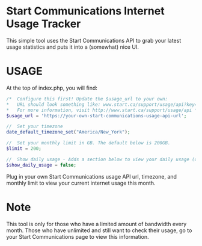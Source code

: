 # Start Communications Internet Usage Tracker
This simple tool uses the Start Communications API to grab your latest usage statistics and puts it into a (somewhat) nice UI.

# USAGE

At the top of index.php, you will find:

```php
/*	Configure this first! Update the $usage_url to your own:
*	URL should look something like: www.start.ca/support/usage/api?key=123456ABCDEFG12345ABCDEF
*	For more information, visit http://www.start.ca/support/usage/api */
$usage_url = 'https://your-own-start-communications-usage-api-url';

//	Set your timezone
date_default_timezone_set("America/New_York");

//	Set your monthly limit in GB. The default below is 200GB.
$limit = 200;

//	Show daily usage - Adds a section below to view your daily usage (only works on your current Start Communications network)
$show_daily_usage = false;
```

Plug in your own Start Communications usage API url, timezone, and monthly limit to view your current internet usage this month.

# Note
This tool is only for those who have a limited amount of bandwidth every month. Those who have unlimited and still want to check their usage, go to your Start Communications page to view this information.
